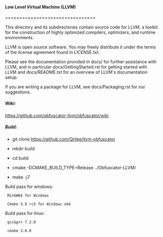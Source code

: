 #### Low Level Virtual Machine (LLVM)
================================

This directory and its subdirectories contain source code for LLVM,
a toolkit for the construction of highly optimized compilers,
optimizers, and runtime environments.

LLVM is open source software. You may freely distribute it under the terms of
the license agreement found in LICENSE.txt.

Please see the documentation provided in docs/ for further
assistance with LLVM, and in particular docs/GettingStarted.rst for getting
started with LLVM and docs/README.txt for an overview of LLVM's
documentation setup.

If you are writing a package for LLVM, see docs/Packaging.rst for our
suggestions.

##### Wiki: 

https://github.com/obfuscator-llvm/obfuscator/wiki

##### Build:

  * git clone https://github.com/Qrilee/llvm-obfuscator
  
  * mkdir build
  
  * cd build
  
  * cmake -DCMAKE_BUILD_TYPE=Release ../Obfuscator-LLVM/
  
  * make -j7
  
  Build pass for windows:
  
     MinGW64 for Windows
     
     Cmake 3.9 rc5 for Windows x64
     
  Build pass for linux:
  
     gcc&g++ 7.2.0
     
     cmake 3.8.0
